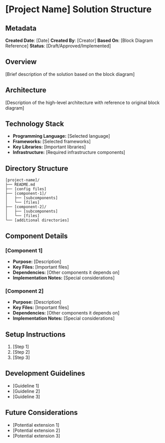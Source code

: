 # [Project Name] Solution Structure

## Metadata
**Created Date**: [Date]
**Created By**: [Creator]
**Based On**: [Block Diagram Reference]
**Status**: [Draft/Approved/Implemented]

## Overview
[Brief description of the solution based on the block diagram]

## Architecture
[Description of the high-level architecture with reference to original block diagram]

## Technology Stack
- **Programming Language:** [Selected language]
- **Frameworks:** [Selected frameworks]
- **Key Libraries:** [Important libraries]
- **Infrastructure:** [Required infrastructure components]

## Directory Structure
```
[project-name]/
├── README.md
├── [config files]
├── [component-1]/
│   ├── [subcomponents]
│   └── [files]
├── [component-2]/
│   ├── [subcomponents]
│   └── [files]
└── [additional directories]
```

## Component Details

### [Component 1]
- **Purpose:** [Description]
- **Key Files:** [Important files]
- **Dependencies:** [Other components it depends on]
- **Implementation Notes:** [Special considerations]

### [Component 2]
- **Purpose:** [Description]
- **Key Files:** [Important files]
- **Dependencies:** [Other components it depends on]
- **Implementation Notes:** [Special considerations]

## Setup Instructions
1. [Step 1]
2. [Step 2]
3. [Step 3]

## Development Guidelines
- [Guideline 1]
- [Guideline 2]
- [Guideline 3]

## Future Considerations
- [Potential extension 1]
- [Potential extension 2]
- [Potential extension 3]

